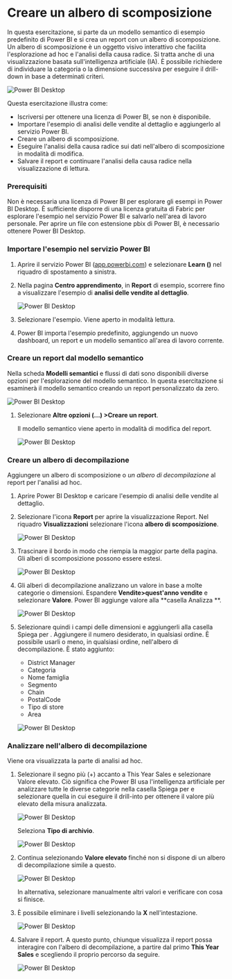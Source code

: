 # Creare un albero di scomposizione
In questa esercitazione, si parte da un modello semantico di esempio predefinito di Power BI e si crea un report con un albero di scomposizione. Un albero di scomposizione è un oggetto visivo interattivo che facilita l'esplorazione ad hoc e l'analisi della causa radice. Si tratta anche di una visualizzazione basata sull'intelligenza artificiale (IA). È possibile richiedere di individuare la categoria o la dimensione successiva per eseguire il drill-down in base a determinati criteri.

![Power BI Desktop](/img/power-platform/exc-bi/bi-91.png)

Questa esercitazione illustra come:
- Iscriversi per ottenere una licenza di Power BI, se non è disponibile.
- Importare l'esempio di analisi delle vendite al dettaglio e aggiungerlo al servizio Power BI.
- Creare un albero di scomposizione.
- Eseguire l'analisi della causa radice sui dati nell'albero di scomposizione in modalità di modifica.
- Salvare il report e continuare l'analisi della causa radice nella visualizzazione di lettura.

### Prerequisiti
Non è necessaria una licenza di Power BI per esplorare gli esempi in Power BI Desktop. È sufficiente disporre di una licenza gratuita di Fabric per esplorare l'esempio nel servizio Power BI e salvarlo nell'area di lavoro personale.
Per aprire un file con estensione pbix di Power BI, è necessario ottenere Power BI Desktop.

### Importare l'esempio nel servizio Power BI
1. Aprire il servizio Power BI ([app.powerbi.com](https://app.powerbi.com/)) e selezionare **Learn ()** nel riquadro di spostamento a sinistra.
2. Nella pagina **Centro apprendimento**, in **Report** di esempio, scorrere fino a visualizzare l'esempio di **analisi delle vendite al dettaglio**.

   ![Power BI Desktop](/img/power-platform/exc-bi/bi-92.png)

3. Selezionare l'esempio. Viene aperto in modalità lettura.
4. Power BI importa l'esempio predefinito, aggiungendo un nuovo dashboard, un report e un modello semantico all'area di lavoro corrente.

### Creare un report dal modello semantico
Nella scheda **Modelli semantici** e flussi di dati sono disponibili diverse opzioni per l'esplorazione del modello semantico. In questa esercitazione si esaminerà il modello semantico creando un report personalizzato da zero.

![Power BI Desktop](/img/power-platform/exc-bi/bi-93.png)

1. Selezionare **Altre opzioni (...) >Creare un report**.

   Il modello semantico viene aperto in modalità di modifica del report.

   ![Power BI Desktop](/img/power-platform/exc-bi/bi-94.png)

### Creare un albero di decompilazione
Aggiungere un albero di scomposizione o *un albero di decompilazione* al report per l'analisi ad hoc.
1. Aprire Power BI Desktop e caricare l'esempio di analisi delle vendite al dettaglio.
2. Selezionare l'icona **Report** per aprire la visualizzazione Report. Nel riquadro **Visualizzazioni** selezionare l'icona **albero di scomposizione**.

   ![Power BI Desktop](/img/power-platform/exc-bi/bi-95.png)

3. Trascinare il bordo in modo che riempia la maggior parte della pagina. Gli alberi di scomposizione possono essere estesi.

   ![Power BI Desktop](/img/power-platform/exc-bi/bi-96.png)

4. Gli alberi di decompilazione analizzano un valore in base a molte categorie o dimensioni. Espandere **Vendite>quest'anno vendite** e selezionare **Valore**. Power BI aggiunge valore alla **casella Analizza **.

   ![Power BI Desktop](/img/power-platform/exc-bi/bi-97.png)

5. Selezionare quindi i campi delle dimensioni e aggiungerli alla casella Spiega per . Aggiungere il numero desiderato, in qualsiasi ordine. È possibile usarli o meno, in qualsiasi ordine, nell'albero di decompilazione. È stato aggiunto:
   - District Manager
   - Categoria
   - Nome famiglia
   - Segmento
   - Chain
   - PostalCode
   - Tipo di store
   - Area

   ![Power BI Desktop](/img/power-platform/exc-bi/bi-98.png)

### Analizzare nell'albero di decompilazione
Viene ora visualizzata la parte di analisi ad hoc.
1. Selezionare il segno più (+) accanto a This Year Sales e selezionare Valore elevato. Ciò significa che Power BI usa l'intelligenza artificiale per analizzare tutte le diverse categorie nella casella Spiega per e selezionare quella in cui eseguire il drill-into per ottenere il valore più elevato della misura analizzata.

   ![Power BI Desktop](/img/power-platform/exc-bi/bi-99.png)

   Seleziona **Tipo di archivio**.

   ![Power BI Desktop](/img/power-platform/exc-bi/bi-100.png)

2. Continua selezionando **Valore elevato** finché non si dispone di un albero di decompilazione simile a questo.

   ![Power BI Desktop](/img/power-platform/exc-bi/bi-101.png)
   
   In alternativa, selezionare manualmente altri valori e verificare con cosa si finisce.

3. È possibile eliminare i livelli selezionando la **X** nell'intestazione.

   ![Power BI Desktop](/img/power-platform/exc-bi/bi-102.png)

4. Salvare il report. A questo punto, chiunque visualizza il report possa interagire con l'albero di decompilazione, a partire dal primo **This Year Sales** e scegliendo il proprio percorso da seguire.

   ![Power BI Desktop](/img/power-platform/exc-bi/bi-103.png)
